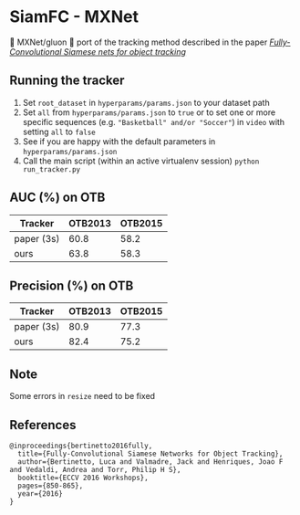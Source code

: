 # SiamFC - MXNet
:high_brightness: MXNet/gluon :high_brightness: port of the tracking method described in the paper [*Fully-Convolutional Siamese nets for object tracking*](https://www.robots.ox.ac.uk/~luca/siamese-fc.html)

## Running the tracker
1) Set `root_dataset` in `hyperparams/params.json` to your dataset path
1) Set `all` from `hyperparams/params.json` to `true` or to set one or more specific sequences (e.g. `"Basketball" and/or "Soccer"`) in `video` with setting `all` to `false`
1) See if you are happy with the default parameters in `hyperparams/params.json`
1) Call the main script (within an active virtualenv session)
`python run_tracker.py`

## AUC (%) on OTB
| Tracker           | OTB2013       | OTB2015       |
| ----------------- | ------------- | ------------- |
| paper (3s)        | 60.8          | 58.2          |
| ours              | 63.8          | 58.3          |

## Precision (%) on OTB
| Tracker           | OTB2013       | OTB2015       |
| ----------------- | ------------- | ------------- |
| paper (3s)        | 80.9          | 77.3          |
| ours              | 82.4          | 75.2          |

## Note
Some errors in `resize` need to be fixed

## References
```
@inproceedings{bertinetto2016fully,
  title={Fully-Convolutional Siamese Networks for Object Tracking},
  author={Bertinetto, Luca and Valmadre, Jack and Henriques, Joao F and Vedaldi, Andrea and Torr, Philip H S},
  booktitle={ECCV 2016 Workshops},
  pages={850-865},
  year={2016}
}
```
 
